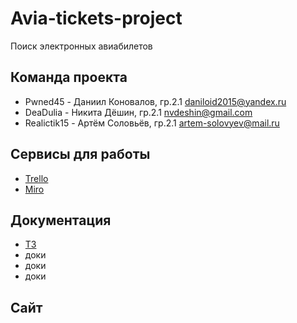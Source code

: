 # Avia-tickets-project
Поиск электронных авиабилетов
## Команда проекта
* Pwned45 - Даниил Коновалов, гр.2.1 daniloid2015@yandex.ru 
* DeaDulia - Никита Дёшин, гр.2.1 nvdeshin@gmail.com
* Realictik15 - Артём Соловьёв, гр.2.1 artem-solovyev@mail.ru
## Сервисы для работы
* [Trello](https://trello.com/b/R4LgOmwC/%D1%80%D0%B0%D0%B1%D0%BE%D1%82%D0%B0-%D0%BD%D0%B0%D0%B4-%D0%BF%D1%80%D0%BE%D0%B5%D0%BA%D1%82%D0%BE%D0%BC)
* [Miro](https://miro.com/app/board/o9J_lQqL6Xc=/)
## Документация
* [ТЗ](https://github.com/Pwned45/Avia-tickets-project/blob/main/doc/TZ.pdf)
* доки
* доки
* доки
## Сайт
